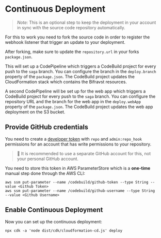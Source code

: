 # Continuous Deployment

> _Note:_ This is an optional step to keep the deployment in your account in
> sync with the source code repository automatically.

For this to work you need to fork the source code in order to register the
webhook listener that trigger an update to your deployment.

After forking, make sure to update the `repository.url` in your forks
`package.json`.

This will set up a CodePipeline which triggers a CodeBuild project for every
push to the `saga` branch. You can configure the branch in the `deploy.branch`
property of the `package.json`. The CodeBuild project updates the CloudFormation
stack which contains the Bifravst resources.

A second CodePipeline will be set up for the web app which triggers a CodeBuild
project for every push to the `saga` branch. You can configure the repository
URL and the branch for the web app in the `deploy.webApp` property of the
`package.json`. The CodeBuild project updates the web app deployment on the S3
bucket.

## Provide GitHub credentials

You need to create a
[developer token](https://help.github.com/en/articles/creating-a-personal-access-token-for-the-command-line)
with `repo` and `admin:repo_hook` permissions for an account that has write
permissions to your repository.

> 🚨 It is recommended to use a separate GitHub account for this, not your
> personal GitHub account.

You need to store this token in AWS ParameterStore which is a **one-time**
manual step done through the AWS CLI:

    aws ssm put-parameter --name /codebuild/github-token --type String --value <Github Token>
    aws ssm put-parameter --name /codebuild/github-username --type String --value <Github Username>

## Enable Continuous Deployment

Now you can set up the continuous deployment:

    npx cdk -a 'node dist/cdk/cloudformation-cd.js' deploy
